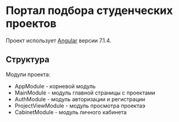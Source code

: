 # Портал подбора студенческих проектов

Проект использует [Angular](https://angular.io) версии 7.1.4.


## Структура

Модули проекта:
* AppModule - корневой модуль
* MainModule - модуль главной страницы с проектами
* AuthModule - модуль авторизации и регистрации
* ProjectViewModule - модуль просмотра проектаэ
* CabinetModule - модуль личного кабинета

